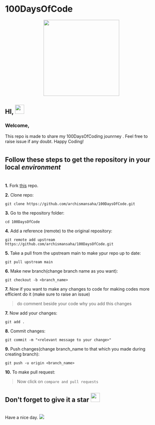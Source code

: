 # 100DaysOfCode
<p align="center"> <img src="https://media.giphy.com/media/du3J3cXyzhj75IOgvA/giphy.gif" width="250px" >
</p> 

## HI, <img src="https://raw.githubusercontent.com/MartinHeinz/MartinHeinz/master/wave.gif" width="30px">
###  **Welcome,**
<p> 
This repo is made to share my 100DaysOfCoding jounrney . Feel free to raise issue if any doubt. Happy Coding!
</p>

#

## Follow these steps to get the repository in your local _environment_
#



**1.** Fork [this](https://github.com/archismansaha/100DaysOfCode.git) repo.

 **2.** Clone repo:
 
 ```
 git clone https://github.com/archismansaha/100DaysOfCode.git 
 ```
**3.** Go to the repository folder:

```
cd 100DaysOfCode
```
**4.** Add a reference (remote) to the original repository:

```
git remote add upstream https://github.com/archismansaha/100DaysOfCode.git
```

**5.** Take a pull from the upstream main to make ypur repo up to date:

```
git pull upstream main
```
**6.** Make new branch(change branch name as you want):
```
git checkout -b <branch_name>
```
**7.** Now if you want to make any changes to code for making codes more efficient do it (make sure to raise an issue)
 >do comment beside your code why you add this changes

**7.** Now add your changes:

```
git add .
```

**8.** Commit changes:

```
git commit -m "<relevant message to your change>"
```
**9.** Push changes(change branch_name to that which you made during creating branch):
```
git push -u origin <branch_name>
```
**10.** To make pull request:

>Now click on `compare and pull requests`

## Don't forget to give it a star <img src="https://img.icons8.com/emoji/48/000000/glowing-star.png" width="30px"/>
 
 </br>
Have a nice day. <img src="https://img.icons8.com/emoji/48/000000/smiling-face-with-smiling-eyes.png"/>

